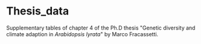 Thesis_data
===========

Supplementary tables of chapter 4 of the Ph.D thesis "Genetic diversity and climate adaption in *Arabidopsis lyrata*" by Marco Fracassetti.

